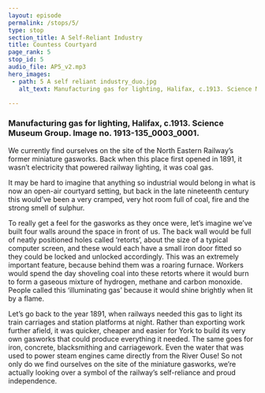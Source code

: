 ```yaml
---
layout: episode
permalink: /stops/5/
type: stop
section_title: A Self-Reliant Industry
title: Countess Courtyard
page_rank: 5
stop_id: 5
audio_file: AP5_v2.mp3
hero_images:
 - path: 5 A self reliant industry_duo.jpg
   alt_text: Manufacturing gas for lighting, Halifax, c.1913. Science Museum Group. Image no. 1913-135_0003_0001.

---
```

### Manufacturing gas for lighting, Halifax, c.1913. Science Museum Group. Image no. 1913-135_0003_0001.

We currently find ourselves on the site of the North Eastern Railway’s former miniature gasworks. Back when this place first opened in 1891, it wasn’t electricity that powered railway lighting, it was coal gas.

It may be hard to imagine that anything so industrial would belong in what is now an open-air courtyard setting, but back in the late nineteenth century this would’ve been a very cramped, very hot room full of coal, fire and the strong smell of sulphur.

To really get a feel for the gasworks as they once were, let’s imagine we’ve built four walls around the space in front of us. The back wall would be full of neatly positioned holes called ‘retorts’, about the size of a typical computer screen, and these would each have a small iron door fitted so they could be locked and unlocked accordingly. This was an extremely important feature, because behind them was a roaring furnace. Workers would spend the day shoveling coal into these retorts where it would burn to form a gaseous mixture of hydrogen, methane and carbon monoxide. People called this ‘illuminating gas’ because it would shine brightly when lit by a flame.

Let’s go back to the year 1891, when railways needed this gas to light its train carriages and station platforms at night. Rather than exporting work further afield, it was quicker, cheaper and easier for York to build its very own gasworks that could produce everything it needed. The same goes for iron, concrete, blacksmithing and carriagework. Even the water that was used to power steam engines came directly from the River Ouse! So not only do we find ourselves on the site of the miniature gasworks, we’re actually looking over a symbol of the railway’s self-reliance and proud independence.
